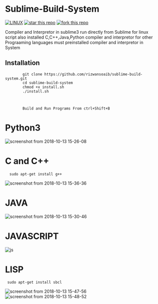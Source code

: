 # Sublime-Build-System
[![LINUX](https://img.shields.io/badge/Supported%20OS-Linux-green.svg)](https://www.linux.org/pages/download/) [![star this repo](http://githubbadges.com/star.svg?user=rizwansoaib&repo=sublime-build-system)](https://github.com/rizwansoaib/sublime-build-system)
[![fork this repo](http://githubbadges.com/fork.svg?user=rizwansoaib&repo=sublime-build-system)](http://github.com/rizwansoaib/sublime-build-system/fork)







Compiler and Interpretor in sublime3 run directly from Sublime for linux script also installed C,C++,Java,Python compiler and interpretor for other Prograaming languages must preinstalled compiler and interpretor in System


## Installation 
            git clone https://github.com/rizwansoaib/sublime-build-system.git
            cd sublime-build-system 
            chmod +x install.sh
            ./install.sh
            
            

            Build and Run Programs From ctrl+Shift+B 

# Python3 
![screenshot from 2018-10-13 15-26-08](https://user-images.githubusercontent.com/29729380/46904303-c3b1ec80-ceff-11e8-89b6-30f4d7ab6561.png)
# C and C++
      sudo apt-get install g++
![screenshot from 2018-10-13 15-36-36](https://user-images.githubusercontent.com/29729380/46904305-c44a8300-ceff-11e8-919a-3bfcefab7ab1.png)
# JAVA
![screenshot from 2018-10-13 15-30-46](https://user-images.githubusercontent.com/29729380/46904304-c3b1ec80-ceff-11e8-82d0-412c1318efe7.png)

# JAVASCRIPT

![js](https://user-images.githubusercontent.com/29729380/55285355-e483d680-53a7-11e9-9ff9-c8e688db665f.png)


# LISP

     sudo apt-get install sbcl
   
![screenshot from 2018-10-13 15-47-56](https://user-images.githubusercontent.com/29729380/46904306-c44a8300-ceff-11e8-990f-3dd9e505cbe0.png)
![screenshot from 2018-10-13 15-48-52](https://user-images.githubusercontent.com/29729380/46904307-c44a8300-ceff-11e8-9559-c29c50c6c1e8.png)
